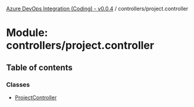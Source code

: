 [Azure DevOps Integration (Coding) - v0.0.4](../README.md) / controllers/project.controller

# Module: controllers/project.controller

## Table of contents

### Classes

- [ProjectController](../classes/controllers_project_controller.ProjectController.md)
